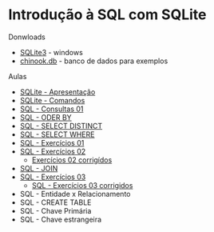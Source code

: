 # Introdução à SQL com SQLite

Donwloads
- [SQLite3](lgmaciel.github.io/introsql/downloads/sqlite3.exe) - windows
- [chinook.db](lgmaciel.github.io/introsql/downloads/chinook.db) - banco de dados para exemplos

Aulas
- [SQLite - Apresentação](SQLITE-apresentacao.md)
- [SQLite - Comandos](SQLITE-comandos.md)
- [SQL - Consultas 01](SQL-SELECT-01.md)
- [SQL - ODER BY](SQL-ORDER-BY.md)
- [SQL - SELECT DISTINCT](SQL-SELECT-DISTINCT.md)
- [SQL - SELECT WHERE](SQL-SELECT-WHERE.md)
- [SQL - Exercícios 01](SQLITE-exercicios-01.md)
- [SQL - Exercícios 02](SQL-exercicios-02.md)
    - [Exercícios 02 corrigídos](SQL-exercicios02.corrigidos.md)
- [SQL - JOIN](SQL-JOIN.md)
- [SQL - Exercícios 03](SQL-exercicios-03.md)
    - [SQL - Exercícios 03 corrigidos](SQL-execicios-03-corrigidos.md)
- SQL - Entidade x Relacionamento
- SQL - CREATE TABLE
- SQL - Chave Primária
- SQL - Chave estrangeira

